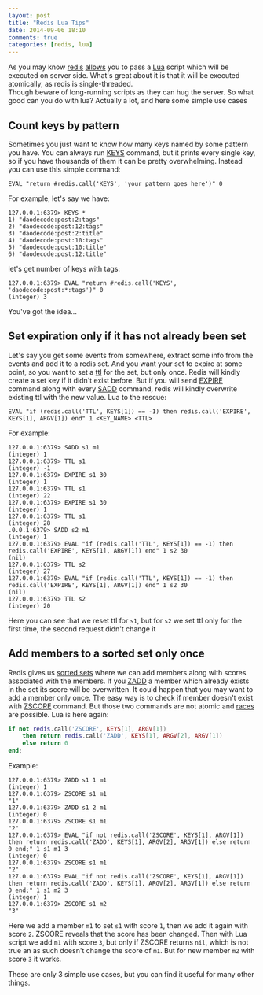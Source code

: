 ```yaml
---
layout: post
title: "Redis Lua Tips"
date: 2014-09-06 18:10
comments: true
categories: [redis, lua] 
---
```


As you may know [redis](http://redis.io) [allows](http://redis.io/commands/EVAL) you to pass a [Lua](http://www.lua.org/) script which will be executed on server side.
What's great about it is that it will be executed atomically, as redis is single-threaded.    
Though beware of long-running scripts as they can hug the server.
 So what good can you do with lua? Actually a lot, and here some simple use cases
 
Count keys by pattern
---------------------

Sometimes you just want to know how many keys named by some pattern you have. 
You can always run [KEYS](http://redis.io/commands/keys) command, but it prints every single key, 
so if you have thousands of them it can be pretty overwhelming. 
  Instead you can use this simple command:

```
EVAL "return #redis.call('KEYS', 'your pattern goes here')" 0
```

For example, let's say we have:

```
127.0.0.1:6379> KEYS *
1) "daodecode:post:2:tags"
2) "daodecode:post:12:tags"
3) "daodecode:post:2:title"
4) "daodecode:post:10:tags"
5) "daodecode:post:10:title"
6) "daodecode:post:12:title"
```

let's get number of keys with tags:

```
127.0.0.1:6379> EVAL "return #redis.call('KEYS', 'daodecode:post:*:tags')" 0
(integer) 3
```

You've got the idea...

Set expiration only if it has not already been set
--------------------------------------------------

Let's say you get some events from somewhere, extract some info from the events and add it to a redis set. 
And you want your set to expire at some point, so you want to set a [ttl](http://redis.io/commands/ttl) for the set, but only once.
 Redis will kindly create a set key if it didn't exist before. 
 But if you will send [EXPIRE](http://redis.io/commands/expire) command along with every [SADD](http://redis.io/commands/sadd) command, 
 redis will kindly overwrite existing ttl with the new value. Lua to the rescue:
 
```
EVAL "if (redis.call('TTL', KEYS[1]) == -1) then redis.call('EXPIRE', KEYS[1], ARGV[1]) end" 1 <KEY_NAME> <TTL>
```

For example:


``` 
127.0.0.1:6379> SADD s1 m1
(integer) 1
127.0.0.1:6379> TTL s1
(integer) -1
127.0.0.1:6379> EXPIRE s1 30
(integer) 1
127.0.0.1:6379> TTL s1
(integer) 22
127.0.0.1:6379> EXPIRE s1 30
(integer) 1
127.0.0.1:6379> TTL s1
(integer) 28
.0.0.1:6379> SADD s2 m1
(integer) 1
127.0.0.1:6379> EVAL "if (redis.call('TTL', KEYS[1]) == -1) then redis.call('EXPIRE', KEYS[1], ARGV[1]) end" 1 s2 30
(nil)
127.0.0.1:6379> TTL s2
(integer) 27
127.0.0.1:6379> EVAL "if (redis.call('TTL', KEYS[1]) == -1) then redis.call('EXPIRE', KEYS[1], ARGV[1]) end" 1 s2 30
(nil)
127.0.0.1:6379> TTL s2
(integer) 20
```

Here you can see that we reset ttl for `s1`, but for `s2` we set ttl only for the first time, the second request didn't change it

Add members to a sorted set only once
-------------------------------------

Redis gives us [sorted sets](http://redis.io/commands#sorted_set) where we can add members along with scores associated with the members. 
If you [ZADD](http://redis.io/commands/zadd) a member which already exists in the set its score will be overwritten. 
It could happen that you may want to add a member only once. The easy way is to check if member doesn't exist with 
[ZSCORE](http://redis.io/commands/zscore) command. 
But those two commands are not atomic and [races](http://en.wikipedia.org/wiki/Race_condition) are possible. Lua is here again:

``` lua
if not redis.call('ZSCORE', KEYS[1], ARGV[1]) 
    then return redis.call('ZADD', KEYS[1], ARGV[2], ARGV[1]) 
    else return 0
end;
```

Example:

```
127.0.0.1:6379> ZADD s1 1 m1
(integer) 1
127.0.0.1:6379> ZSCORE s1 m1
"1"
127.0.0.1:6379> ZADD s1 2 m1
(integer) 0
127.0.0.1:6379> ZSCORE s1 m1
"2"
127.0.0.1:6379> EVAL "if not redis.call('ZSCORE', KEYS[1], ARGV[1]) then return redis.call('ZADD', KEYS[1], ARGV[2], ARGV[1]) else return 0 end;" 1 s1 m1 3
(integer) 0
127.0.0.1:6379> ZSCORE s1 m1
"2"
127.0.0.1:6379> EVAL "if not redis.call('ZSCORE', KEYS[1], ARGV[1]) then return redis.call('ZADD', KEYS[1], ARGV[2], ARGV[1]) else return 0 end;" 1 s1 m2 3
(integer) 1
127.0.0.1:6379> ZSCORE s1 m2
"3"
```

Here we add a member `m1` to set `s1` with score `1`, then we add it again with score `2`. ZSCORE reveals that the score has been changed.
Then with Lua script we add `m1` with score `3`, but only if ZSCORE returns `nil`, which is not true an as such doesn't change the score of `m1`.
But for new member `m2` with score `3` it works. 

These are only 3 simple use cases, but you can find it useful for many other things.

